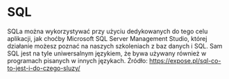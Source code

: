 # SQL
SQLa można wykorzystywać przy użyciu dedykowanych do tego celu aplikacji, jak choćby Microsoft SQL Server Management Studio, której działanie możesz poznać na naszych szkoleniach z baz danych i SQL. Sam SQL jest na tyle uniwersalnym językiem, że bywa używany również w programach pisanych w innych językach.
Źródło: https://expose.pl/sql-co-to-jest-i-do-czego-sluzy/